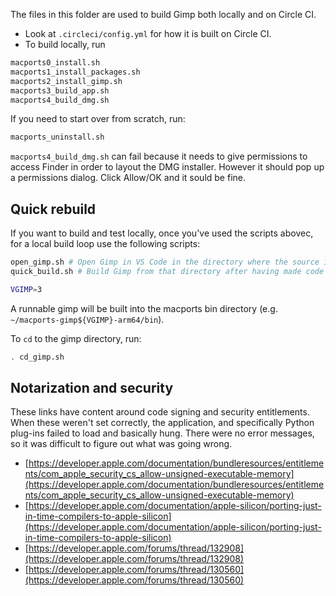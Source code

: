 The files in this folder are used to build Gimp both locally and on
Circle CI.

- Look at `.circleci/config.yml` for how it is built on 
Circle CI.
- To build locally, run

```sh
macports0_install.sh
macports1_install_packages.sh
macports2_install_gimp.sh
macports3_build_app.sh
macports4_build_dmg.sh
```

If you need to start over from scratch, run:

```sh
macports_uninstall.sh
```

`macports4_build_dmg.sh` can fail because it needs to give permissions
to access Finder in order to layout the DMG installer. However it should
pop up a permissions dialog. Click Allow/OK and it sould be fine.

## Quick rebuild ##

If you want to build and test locally, once you've used the scripts abovec, for a local build loop use the following scripts:

```sh
open_gimp.sh # Open Gimp in VS Code in the directory where the source is
quick_build.sh # Build Gimp from that directory after having made code changes
```

```sh
VGIMP=3
```

A runnable gimp will be built into the macports bin directory (e.g. `~/macports-gimp${VGIMP}-arm64/bin`).

To `cd` to the gimp directory, run:

```sh
. cd_gimp.sh
```

## Notarization and security ##

These links have content around code signing and security entitlements.
When these weren't set correctly, the application, and specifically
Python plug-ins failed to load and basically hung. There were no error
messages, so it was difficult to figure out what was going wrong.

- [https://developer.apple.com/documentation/bundleresources/entitlements/com_apple_security_cs_allow-unsigned-executable-memory](https://developer.apple.com/documentation/bundleresources/entitlements/com_apple_security_cs_allow-unsigned-executable-memory)
- [https://developer.apple.com/documentation/apple-silicon/porting-just-in-time-compilers-to-apple-silicon](https://developer.apple.com/documentation/apple-silicon/porting-just-in-time-compilers-to-apple-silicon)
- [https://developer.apple.com/forums/thread/132908](https://developer.apple.com/forums/thread/132908)
- [https://developer.apple.com/forums/thread/130560](https://developer.apple.com/forums/thread/130560)
